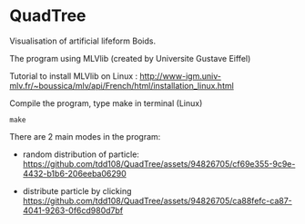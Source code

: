 # QuadTree
Visualisation of artificial lifeform Boids.

The program using MLVlib (created by Universite Gustave Eiffel)

Tutorial to install MLVlib on Linux : http://www-igm.univ-mlv.fr/~boussica/mlv/api/French/html/installation_linux.html

Compile the program, type make in terminal (Linux)

`make`

There are 2 main modes in the program:
  - random distribution of particle:
    https://github.com/tdd108/QuadTree/assets/94826705/cf69e355-9c9e-4432-b1b6-206eeba06290
    
  - distribute particle by clicking
    https://github.com/tdd108/QuadTree/assets/94826705/ca88fefc-ca87-4041-9263-0f6cd980d7bf

